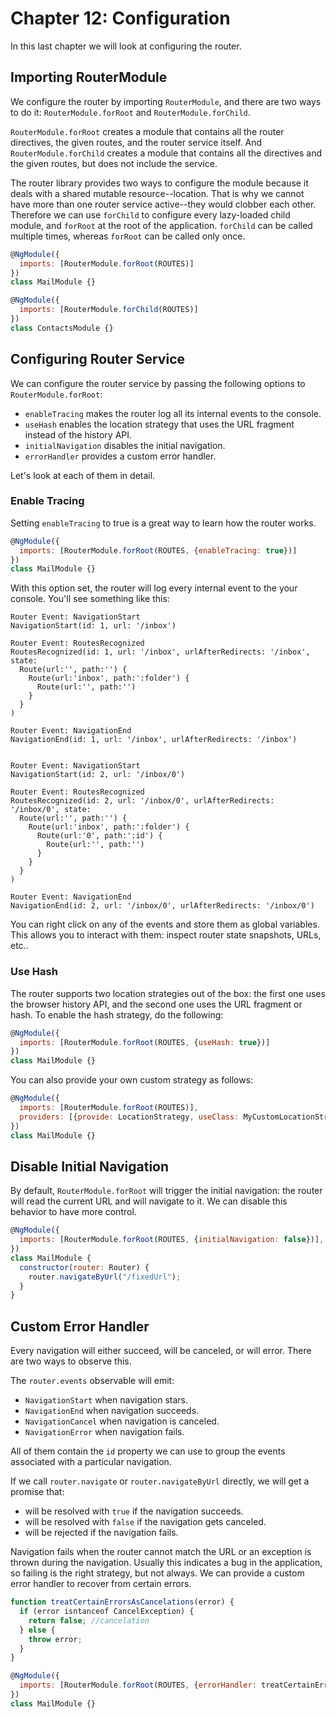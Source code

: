 # Chapter 12: Configuration

In this last chapter we will look at configuring the router.

## Importing RouterModule

We configure the router by importing `RouterModule`, and there are two ways to do it: `RouterModule.forRoot` and `RouterModule.forChild`.

`RouterModule.forRoot` creates a module that contains all the router directives, the given routes, and the router service itself. And `RouterModule.forChild` creates a module that contains all the directives and the given routes, but does not include the service.

The router library provides two ways to configure the module because it deals with a shared mutable resource--location. That is why we cannot have more than one router service active--they would clobber each other. Therefore we can use `forChild` to configure every lazy-loaded child module, and `forRoot` at the root of the application. `forChild` can be called multiple times, whereas `forRoot` can be called only once.

```javascript
@NgModule({
  imports: [RouterModule.forRoot(ROUTES)]
})
class MailModule {}

@NgModule({
  imports: [RouterModule.forChild(ROUTES)]
})
class ContactsModule {}
```

## Configuring Router Service

We can configure the router service by passing the following options to `RouterModule.forRoot`:

* `enableTracing` makes the router log all its internal events to the console.
* `useHash` enables the location strategy that uses the URL fragment instead of the history API.
* `initialNavigation` disables the initial navigation.
* `errorHandler` provides a custom error handler.

Let's look at each of them in detail.

### Enable Tracing

Setting `enableTracing` to true is a great way to learn how the router works.

```javascript
@NgModule({
  imports: [RouterModule.forRoot(ROUTES, {enableTracing: true})]
})
class MailModule {}
```

With this option set, the router will log every internal event to the your console. You'll see something like this:

```
Router Event: NavigationStart
NavigationStart(id: 1, url: '/inbox')

Router Event: RoutesRecognized
RoutesRecognized(id: 1, url: '/inbox', urlAfterRedirects: '/inbox', state:
  Route(url:'', path:'') {
    Route(url:'inbox', path:':folder') {
      Route(url:'', path:'')
    }
  }
)

Router Event: NavigationEnd
NavigationEnd(id: 1, url: '/inbox', urlAfterRedirects: '/inbox')


Router Event: NavigationStart
NavigationStart(id: 2, url: '/inbox/0')

Router Event: RoutesRecognized
RoutesRecognized(id: 2, url: '/inbox/0', urlAfterRedirects: '/inbox/0', state:
  Route(url:'', path:'') {
    Route(url:'inbox', path:':folder') {
      Route(url:'0', path:':id') {
        Route(url:'', path:'')
      }
    }
  }
)

Router Event: NavigationEnd
NavigationEnd(id: 2, url: '/inbox/0', urlAfterRedirects: '/inbox/0')
```

You can right click on any of the events and store them as global variables. This allows you to interact with them: inspect router state snapshots, URLs, etc..

### Use Hash

The router supports two location strategies out of the box: the first one uses the browser history API, and the second one uses the URL fragment or hash. To enable the hash strategy, do the following:

```javascript
@NgModule({
  imports: [RouterModule.forRoot(ROUTES, {useHash: true})]
})
class MailModule {}
```

You can also provide your own custom strategy as follows:

```javascript
@NgModule({
  imports: [RouterModule.forRoot(ROUTES)],
  providers: [{provide: LocationStrategy, useClass: MyCustomLocationStrategy}]
})
class MailModule {}
```

## Disable Initial Navigation

By default, `RouterModule.forRoot` will trigger the initial navigation: the router will read the current URL and will navigate to it. We can disable this behavior to have more control.

```javascript
@NgModule({
  imports: [RouterModule.forRoot(ROUTES, {initialNavigation: false})],
})
class MailModule {
  constructor(router: Router) {
    router.navigateByUrl("/fixedUrl");
  }
}
```

## Custom Error Handler

Every navigation will either succeed, will be canceled, or will error. There are two ways to observe this.

The `router.events` observable will emit:

* `NavigationStart` when navigation stars.
* `NavigationEnd` when navigation succeeds.
* `NavigationCancel` when navigation is canceled.
* `NavigationError` when navigation fails.

All of them contain the `id` property we can use to group the events associated with a particular navigation.

If we call `router.navigate` or `router.navigateByUrl` directly, we will get a promise that:

* will be resolved with `true` if the navigation succeeds.
* will be resolved with `false` if the navigation gets canceled.
* will be rejected if the navigation fails.

Navigation fails when the router cannot match the URL or an exception is thrown during the navigation. Usually this indicates a bug in the application, so failing is the right strategy, but not always. We can provide a custom error handler to recover from certain errors.

```javascript
function treatCertainErrorsAsCancelations(error) {
  if (error isntanceof CancelException) {
    return false; //cancelation
  } else {
    throw error;
  }
}

@NgModule({
  imports: [RouterModule.forRoot(ROUTES, {errorHandler: treatCertainErrorsAsCancelations})]
})
class MailModule {}
```
